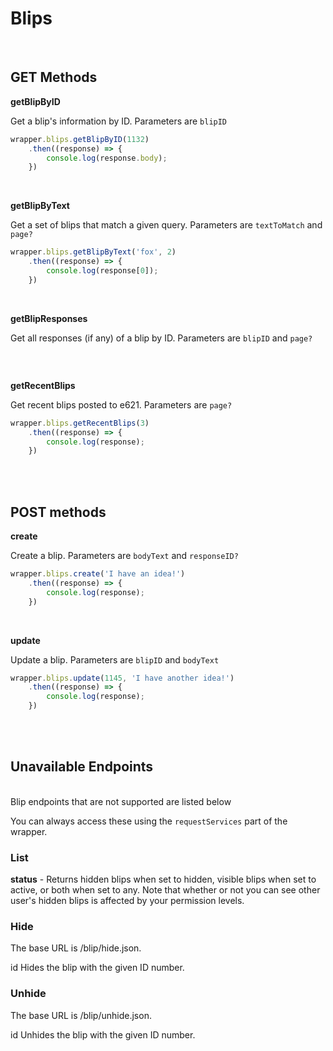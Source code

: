 # Blips


</br>

## GET Methods

**getBlipByID**

Get a blip's information by ID. Parameters are `blipID`

```typescript
wrapper.blips.getBlipByID(1132)
    .then((response) => {
        console.log(response.body);
    })
```
</br>


**getBlipByText**

Get a set of blips that match a given query. Parameters are `textToMatch` and `page?`

```typescript
wrapper.blips.getBlipByText('fox', 2)
    .then((response) => {
        console.log(response[0]);
    })
```
</br>


**getBlipResponses**

Get all responses (if any) of a blip by ID. Parameters are `blipID` and `page?`

```typescript

```
</br>


**getRecentBlips**

Get recent blips posted to e621. Parameters are `page?`

```typescript
wrapper.blips.getRecentBlips(3)
    .then((response) => {
        console.log(response);
    })
```
</br>
</br>

## POST methods

**create**

Create a blip. Parameters are `bodyText` and `responseID?`

```typescript
wrapper.blips.create('I have an idea!')
    .then((response) => {
        console.log(response);
    })
```
</br>

**update**

Update a blip. Parameters are `blipID` and `bodyText`

```typescript
wrapper.blips.update(1145, 'I have another idea!')
    .then((response) => {
        console.log(response);
    })
```
</br>
</br>

## Unavailable Endpoints

</br>
Blip endpoints that are not supported are listed below
</br>

You can always access these using the `requestServices` part of the wrapper.


### List 

**status** - Returns hidden blips when set to hidden, visible blips when set to active, or both when set to any. Note that whether or not you can see other user's hidden blips is affected by your permission levels.


### Hide

The base URL is /blip/hide.json.

id Hides the blip with the given ID number.


### Unhide

The base URL is /blip/unhide.json.

id Unhides the blip with the given ID number.